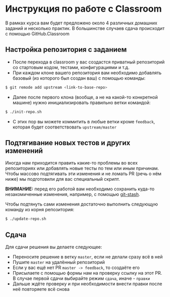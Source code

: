 # Инструкция по работе с Classroom

В рамках курса вам будет предложено около 4 различных домашних заданий и несколько практик. В большинстве случаев сдача происходит с помощью GitHub.Classroom 

## Настройка репозитория с заданием

* После перехода в classroom у вас создастся приватный репозиторий со стартовым кодом, тестами, конфигурациями и т.д.
* При каждом клоне вашего репозитория вам необходимо добавлять базовый (из которого был создан ваш) с помощью команды: 
```bash
$ git remode add upstream <link-to-base-repo>
```
* Далее после первого клона (вообще, а не на какой-то конкретной машине) нужно инициализировать правильно ветки командой:
```bash
$ ./init-repo.sh
```
* С этих пор вы можете коммитить в любые ветки кроме `feedback`, которая будет соответствовать `upstream/master`

## Подтягивание новых тестов и других изменений

Иногда нам приходится править какие-то проблемы во всех репозиториях или добавлять новые тесты по тем или иным причинам. Чтобы массово подтягивать эти изменения и не ломать PR (речь о нём ниже) мы подготовили для вас специальный скрипт. 

**ВНИМАНИЕ:** перед его работой вам необходимо сохранить куда-то незакомиченные изменения, например, с помощью [git-stash](https://git-scm.com/docs/git-stash). 

Чтобы подтянуть сами изменения достаточно выполнить следующую команду из корня репозитория:
```bash
$ ./update-repo.sh
```

## Сдача

Для сдачи решения вы делаете следующее:
* Переносите решение в ветку `master`, если не делали сразу всё в ней
* Пушите `master` на удалённый репозиторий
* Если у вас ещё нет PR `master -> feedback`, то создаёте его
* Присылаете с помощью формы нам на проверку ссылку на этот PR. В случае первой сдачи выбирайте режим `сдача`, иначе - `правки`
* Дальше ждёте проверку и при необходимости внести правки после неё повторяете всё снова
